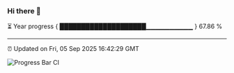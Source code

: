 ### Hi there 👋

⏳ Year progress { ████████████████████▁▁▁▁▁▁▁▁▁▁ } 67.86 %

---

⏰ Updated on Fri, 05 Sep 2025 16:42:29 GMT

![Progress Bar CI](https://github.com/IshwaranRudhara/GIT-ACTION/workflows/Progress%20Bar%20CI/badge.svg)
